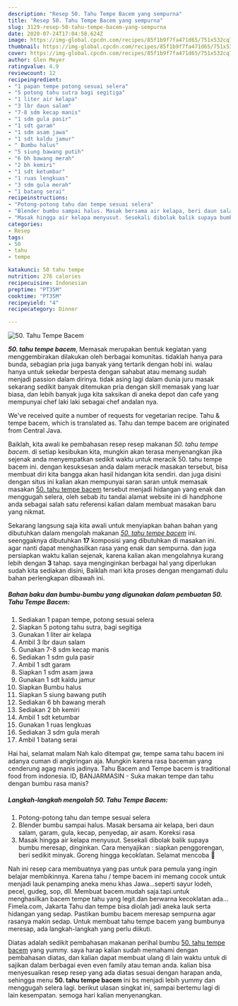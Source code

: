 ```yaml
---
description: "Resep 50. Tahu Tempe Bacem yang sempurna"
title: "Resep 50. Tahu Tempe Bacem yang sempurna"
slug: 3129-resep-50-tahu-tempe-bacem-yang-sempurna
date: 2020-07-24T17:04:58.624Z
image: https://img-global.cpcdn.com/recipes/85f1b9f7fa471d65/751x532cq70/50-tahu-tempe-bacem-foto-resep-utama.jpg
thumbnail: https://img-global.cpcdn.com/recipes/85f1b9f7fa471d65/751x532cq70/50-tahu-tempe-bacem-foto-resep-utama.jpg
cover: https://img-global.cpcdn.com/recipes/85f1b9f7fa471d65/751x532cq70/50-tahu-tempe-bacem-foto-resep-utama.jpg
author: Glen Meyer
ratingvalue: 4.9
reviewcount: 12
recipeingredient:
- "1 papan tempe potong sesuai selera"
- "5 potong tahu sutra bagi segitiga"
- "1 liter air kelapa"
- "3 lbr daun salam"
- "7-8 sdm kecap manis"
- "1 sdm gula pasir"
- "1 sdt garam"
- "1 sdm asam jawa"
- "1 sdt kaldu jamur"
- " Bumbu halus"
- "5 siung bawang putih"
- "6 bh bawang merah"
- "2 bh kemiri"
- "1 sdt ketumbar"
- "1 ruas lengkuas"
- "3 sdm gula merah"
- "1 batang serai"
recipeinstructions:
- "Potong-potong tahu dan tempe sesuai selera"
- "Blender bumbu sampai halus. Masak bersama air kelapa, beri daun salam, garam, gula, kecap, penyedap, air asam. Koreksi rasa"
- "Masak hingga air kelapa menyusut. Sesekali dibolak balik supaya bumbu meresap, dinginkan. Cara menyajikan : siapkan penggorengan, beri sedikit minyak. Goreng hingga kecoklatan. Selamat mencoba 🤗"
categories:
- Resep
tags:
- 50
- tahu
- tempe

katakunci: 50 tahu tempe 
nutrition: 276 calories
recipecuisine: Indonesian
preptime: "PT35M"
cooktime: "PT35M"
recipeyield: "4"
recipecategory: Dinner

---
```



![50. Tahu Tempe Bacem](https://img-global.cpcdn.com/recipes/85f1b9f7fa471d65/751x532cq70/50-tahu-tempe-bacem-foto-resep-utama.jpg)

<b><i>50. tahu tempe bacem</i></b>, Memasak merupakan bentuk kegiatan yang menggembirakan dilakukan oleh berbagai komunitas. tidaklah hanya para bunda, sebagian pria juga banyak yang tertarik dengan hobi ini. walau hanya untuk sekedar berpesta dengan sahabat atau memang sudah menjadi passion dalam dirinya. tidak asing lagi dalam dunia juru masak sekarang sedikit banyak ditemukan pria dengan skill memasak yang luar biasa, dan lebih banyak juga kita saksikan di aneka depot dan cafe yang mempunyai chef laki laki sebagai chef andalan nya.

We&#39;ve received quite a number of requests for vegetarian recipe. Tahu &amp; tempe bacem, which is translated as. Tahu dan tempe bacem are originated from Central Java.

Baiklah, kita awali ke pembahasan resep resep makanan <i>50. tahu tempe bacem</i>. di setiap kesibukan kita, mungkin akan terasa menyenangkan jika sejenak anda menyempatkan sedikit waktu untuk meracik 50. tahu tempe bacem ini. dengan kesuksesan anda dalam meracik masakan tersebut, bisa membuat diri kita bangga akan hasil hidangan kita sendiri. dan juga disini dengan situs ini kalian akan mempunyai saran saran untuk memasak masakan <u>50. tahu tempe bacem</u> tersebut menjadi hidangan yang enak dan menggugah selera, oleh sebab itu tandai alamat website ini di handphone anda sebagai salah satu referensi kalian dalam membuat masakan baru yang nikmat.


Sekarang langsung saja kita awali untuk menyiapkan bahan bahan yang dibutuhkan dalam mengolah makanan <u><i>50. tahu tempe bacem</i></u> ini. seenggaknya dibutuhkan <b>17</b> komposisi yang dibutuhkan di masakan ini. agar nanti dapat menghasilkan rasa yang enak dan sempurna. dan juga persiapkan waktu kalian sejenak, karena kalian akan mengolahnya kurang lebih dengan <b>3</b> tahap. saya menginginkan berbagai hal yang diperlukan sudah kita sediakan disini, Baiklah mari kita proses dengan mengamati dulu bahan perlengkapan dibawah ini.

<!--inarticleads1-->

##### Bahan baku dan bumbu-bumbu yang digunakan dalam pembuatan 50. Tahu Tempe Bacem:

1. Sediakan 1 papan tempe, potong sesuai selera
1. Siapkan 5 potong tahu sutra, bagi segitiga
1. Gunakan 1 liter air kelapa
1. Ambil 3 lbr daun salam
1. Gunakan 7-8 sdm kecap manis
1. Sediakan 1 sdm gula pasir
1. Ambil 1 sdt garam
1. Siapkan 1 sdm asam jawa
1. Gunakan 1 sdt kaldu jamur
1. Siapkan  Bumbu halus
1. Siapkan 5 siung bawang putih
1. Sediakan 6 bh bawang merah
1. Sediakan 2 bh kemiri
1. Ambil 1 sdt ketumbar
1. Gunakan 1 ruas lengkuas
1. Sediakan 3 sdm gula merah
1. Ambil 1 batang serai


Hai hai, selamat malam Nah kalo ditempat gw, tempe sama tahu bacem ini adanya cuman di angkringan aja. Mungkin karena rasa baceman yang cenderung agag manis jadinya. Tahu Bacem and Tempe bacem is traditional food from indonesia. ID, BANJARMASIN - Suka makan tempe dan tahu dengan bumbu rasa manis? 

<!--inarticleads2-->

##### Langkah-langkah mengolah 50. Tahu Tempe Bacem:

1. Potong-potong tahu dan tempe sesuai selera
1. Blender bumbu sampai halus. Masak bersama air kelapa, beri daun salam, garam, gula, kecap, penyedap, air asam. Koreksi rasa
1. Masak hingga air kelapa menyusut. Sesekali dibolak balik supaya bumbu meresap, dinginkan. Cara menyajikan : siapkan penggorengan, beri sedikit minyak. Goreng hingga kecoklatan. Selamat mencoba 🤗


Nah ini resep cara membuatnya yang pas untuk para pemula yang ingin belajar membikinnya. Karena tahu / tempe bacem ini memang cocok untuk menjadi lauk penamping aneka menu khas Jawa…seperti sayur lodeh, pecel, gudeg, sop, dll. Membuat bacem.mudah saja.tapi.untuk menghasilkan bacem tempe tahu yang legit.dan berwarna kecoklatan ada… Fimela.com, Jakarta Tahu dan tempe bisa diolah jadi aneka lauk serta hidangan yang sedap. Pastikan bumbu bacem meresap sempurna agar rasanya makin sedap. Untuk membuat tahu tempe bacem yang bumbunya meresap, ada langkah-langkah yang perlu diikuti. 

Diatas adalah sedikit pembahasan makanan perihal bumbu <u>50. tahu tempe bacem</u> yang yummy. saya harap kalian sudah memahami dengan pembahasan diatas, dan kalian dapat membuat ulang di lain waktu untuk di sajikan dalam berbagai even even family atau teman anda. kalian bisa menyesuaikan resep resep yang ada diatas sesuai dengan harapan anda, sehingga menu <b>50. tahu tempe bacem</b> ini bs menjadi lebih yummy dan menggugah selera lagi. berikut ulasan singkat ini, sampai bertemu lagi di lain kesempatan. semoga hari kalian menyenangkan.
